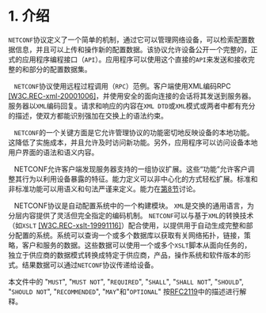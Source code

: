 # 1. 介绍

`NETCONF`协议​​定义了一个简单的机制，通过它可以管理网络设备，可以检索配置数据信息，并且可以上传和操作新的配置数据。该协议允许设备公开一个完整的，正式的应用程序编程接口（`API`）。应用程序可以使用这个直接的`API`来发送和接收完整的和部分的配置数据集。

   `NETCONF`协议​​使用远程过程调用（`RPC`）范例。客户端使用XML编码RPC [[W3C.REC-xml-20001006]](https://tools.ietf.org/html/rfc6241#ref-W3C.REC-xml-20001006)，并使用安全的面向连接的会话将其发送到服务器。服务器以`XML`编码回复。请求和响应的内容在`XML DTD`或`XML`模式或两者中都有充分的描述，使双方都能识别强加在交换上的语法约束。

   `NETCONF`的一个关键方面是它允许管理协议的功能密切地反映设备的本地功能。这降低了实施成本，并且允许及时访问新功能。另外，应用程序可以访问设备本地用户界面的语法和语义内容。

   NETCONF允许客户端发现服务器支持的一组协议扩展。这些“功能”允许客户调整其行为以利用设备暴露的特征。能力定义可以非中心化的方式轻松扩展。标准和非标准功能可以用语义和句法严谨来定义。能力在[第8节](https://tools.ietf.org/html/rfc6241#section-8)讨论。

   NETCONF协议​​是自动配置系统中的一个构建模块。 `XML`是交换的通用语言，为分层内容提供了灵活但完全指定的编码机制。 `NETCONF`可以与基于`XML`的转换技术（如`XSLT` [[W3C.REC-xslt-19991116]](https://tools.ietf.org/html/rfc6241#ref-W3C.REC-xslt-19991116)）配合使用，以提供用于自动生成完整和部分配置的系统。系统可以查询一个或多个数据库以获取有关网络拓扑，链接，策略，客户和服务的数据。这些数据可以使用一个或多个`XSLT`脚本从面向任务的，独立于供应商的数据模式转换成特定于供应商，产品，操作系统和软件版本的形式。结果数据可以通过`NETCONF`协议​​传递给设备。

本文件中的 "`MUST`", "`MUST NOT`", "`REQUIRED`", "`SHALL`", "`SHALL NOT`",   "`SHOULD`", "`SHOULD NOT`", "`RECOMMENDED`", "`MAY`"和"`OPTIONAL`" 按[RFC2119](https://tools.ietf.org/html/rfc2119)中的描述进行解释。
